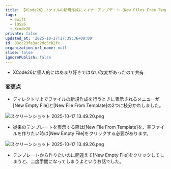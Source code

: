 ```yaml
---
title: 【XCode26】ファイルの新規作成にマイナーアップデート（New Files From Template）
tags:
  - Swift
  - iOS26
  - Xcode26
private: false
updated_at: '2025-10-17T17:39:36+09:00'
id: 83cc23fe3ac2dc5cb2fc
organization_url_name: null
slide: false
ignorePublish: false
---
```

* XCode26に個人的にはあまり好きではない改変があったので共有


### 変更点
* ディレクトリ上でファイルの新規作成を行うときに表示されるメニューが[New Empty File]と[New File From Template]の2つに枝分かれしました。

![スクリーンショット 2025-10-17 13.49.20.png](https://qiita-image-store.s3.ap-northeast-1.amazonaws.com/0/4049147/a0371664-9f08-49a1-9a5c-b3d77397a614.png)


* 従来のテンプレートを表示する際は[New File From Template]を、空ファイルを作りたい時は[New Empty File]をクリックする必要があります。

![スクリーンショット 2025-10-17 13.49.26.png](https://qiita-image-store.s3.ap-northeast-1.amazonaws.com/0/4049147/0abc5548-4dce-49e0-9283-99bb0e6c204b.png)

* テンプレートから作りたいのに間違えて[New Empty File]をクリックしてしまうと、二度手間になってしまうよというお話でした。
